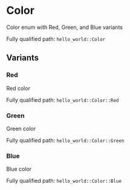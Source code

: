 # Color

Color enum with Red, Green, and Blue variants


Fully qualified path: `hello_world::Color`

## Variants

### Red

Red color


Fully qualified path: `hello_world::Color::Red`


### Green

Green color


Fully qualified path: `hello_world::Color::Green`


### Blue

Blue color


Fully qualified path: `hello_world::Color::Blue`


